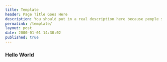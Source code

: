 ```yaml
---
title: Template 
header: Page Title Goes Here 
description: You should put in a real description here because people see this. 
permalink: /template/
layout: post
date: 2000-01-01 14:30:02
published: true 
---
```


### Hello World
